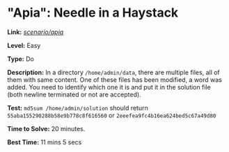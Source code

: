 # "Apia": Needle in a Haystack

**Link:** [*scenario/apia*](https://sadservers.com/scenario/apia)

**Level:** Easy

**Type:** Do

**Description:** In a directory `/home/admin/data`, there are multiple files, all of them with same content. One of these files has been modified, a word was added. You need to identify which one it is and put it in the solution file (both newline terminated or not are accepted).

**Test:** `md5sum /home/admin/solution` should return `55aba155290288b58e9b778c8f616560` or `2eeefea9fc4b16ea624bed5c67a49d80`

**Time to Solve:** 20 minutes.

**Best Time:** 11 mins 5 secs